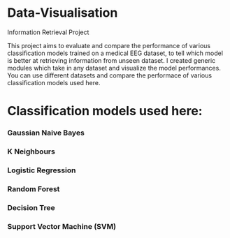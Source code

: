 # Data-Visualisation
Information Retrieval Project

This project aims to evaluate and compare the performance of various classification models trained on a medical EEG dataset, to tell which model is better at retrieving information from unseen dataset.
I created generic modules which take in any dataset and visualize the model performances. You can use different datasets and compare the performace of various classification models used here.

# Classification models used here:
### Gaussian Naive Bayes 
### K Neighbours 
### Logistic Regression
### Random Forest
### Decision Tree
### Support Vector Machine (SVM)


